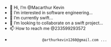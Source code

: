 - 👋 Hi, I’m @Macarthur Kevin
- 👀 I’m interested in software engineering...
- 🌱 I’m currently swift...
- 💞️ I’m looking to collaborate on a swift  project...
- 📫 How to reach me @233599293572
-                    @arthurkevin1260@gmail.com ...

<!---
Macarthur-yaw/Macarthur-yaw is a ✨ special ✨ repository because its `README.md` (this file) appears on your GitHub profile.
You can click the Preview link to take a look at your changes.
--->
